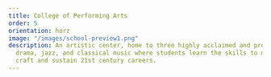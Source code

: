 ```yaml
---
title: College of Performing Arts
order: 5
orientation: horz
image: "/images/school-preview1.png"
description: An artistic center, home to three highly acclaimed and progressive schools
  drama, jazz, and classical music where students learn the skills to master their
  craft and sustain 21st century careers.
---
```


